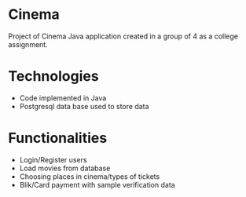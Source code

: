 # Cinema
Project of Cinema Java application created in a group of 4 as a college assignment.
# Technologies
- Code implemented in Java
- Postgresql data base used to store data
# Functionalities
- Login/Register users 
- Load movies from database
- Choosing places in cinema/types of tickets
- Blik/Card payment with sample verification data
